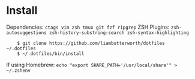 # Install

Dependencies: `ctags vim zsh tmux git fzf ripgrep`
ZSH Plugins: `zsh-autosuggestions zsh-history-substring-search zsh-syntax-highlighting`

```
    $ git clone https://github.com/liambutterworth/dotfiles ~/.dotfiles
    $ ~/.dotfiles/bin/install
```

If using Homebrew: `echo "export SHARE_PATH='/usr/local/share'" > ~/.zshenv`
